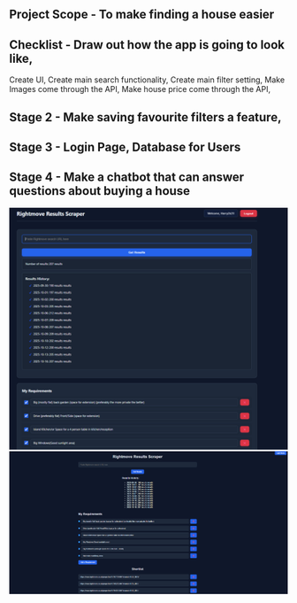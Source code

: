 ## Project Scope - To make finding a house easier

## Checklist - Draw out how the app is going to look like, 
Create UI, Create main search functionality, Create main filter setting, Make Images come through the API, Make house price come through the API,

## Stage 2 - Make saving favourite filters a feature, 



## Stage 3 - Login Page, Database for Users

## Stage 4 - Make a chatbot that can answer questions about buying a house
![alt text](image-1.png)
![alt text](image.png)
